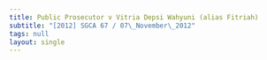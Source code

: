 ```yaml
---
title: Public Prosecutor v Vitria Depsi Wahyuni (alias Fitriah)
subtitle: "[2012] SGCA 67 / 07\_November\_2012"
tags: null
layout: single
---
```


